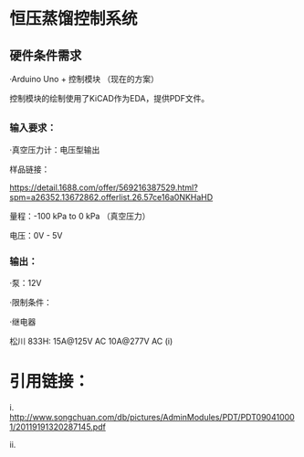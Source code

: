 # 恒压蒸馏控制系统 

## 硬件条件需求

·Arduino Uno + 控制模块 （现在的方案）

控制模块的绘制使用了KiCAD作为EDA，提供PDF文件。

##

### 输入要求：

·真空压力计：电压型输出

样品链接： 

https://detail.1688.com/offer/569216387529.html?spm=a26352.13672862.offerlist.26.57ce16a0NKHaHD

量程：-100 kPa to 0 kPa （真空压力）

电压：0V - 5V





### 输出：

·泵：12V

·限制条件：

·继电器

松川 833H: 15A@125V AC 10A@277V AC  (i) 





# 引用链接：

i. http://www.songchuan.com/db/pictures/AdminModules/PDT/PDT090410001/20119191320287145.pdf

ii. 

